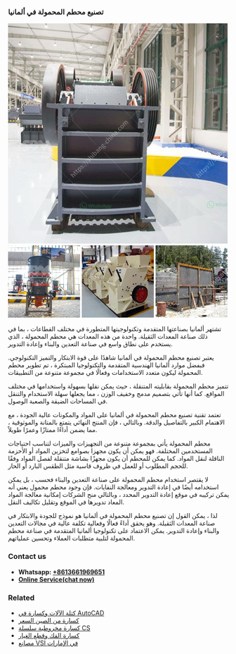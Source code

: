 <h3>تصنيع محطم المحمولة في ألمانيا</h3><img src='1701850683.jpg' alt=''><p>تشتهر ألمانيا بصناعتها المتقدمة وتكنولوجيتها المتطورة في مختلف القطاعات ، بما في ذلك صناعة المعدات الثقيلة. واحدة من هذه المعدات هي محطم المحمولة ، الذي يستخدم على نطاق واسع في صناعة التعدين والبناء وإعادة التدوير.</p><p>يعتبر تصنيع محطم المحمولة في ألمانيا شاهدًا على قوة الابتكار والتميز التكنولوجي. فبفضل موارد ألمانيا الهندسية المتقدمة والتكنولوجيا المبتكرة ، تم تطوير محطم المحمولة ليكون متعدد الاستخدامات وفعالًا في مجموعة متنوعة من التطبيقات.</p><p>تتميز محطم المحمولة بقابليته المتنقلة ، حيث يمكن نقلها بسهولة واستخدامها في مختلف المواقع. كما أنها تأتي بتصميم مدمج وخفيف الوزن ، مما يجعلها سهلة الاستخدام والتنقل في المساحات الضيقة والصعبة الوصول.</p><p>تعتمد تقنية تصنيع محطم المحمولة في ألمانيا على المواد والمكونات عالية الجودة ، مع الاهتمام الكبير بالتفاصيل والدقة. وبالتالي ، فإن المنتج النهائي يتمتع بالمتانة والموثوقية ، مما يضمن أداءًا ممتازًا وعمرًا طويلاً.</p><p>محطم المحمولة يأتي بمجموعة متنوعة من التجهيزات والميزات لتناسب احتياجات المستخدمين المختلفة. فهو يمكن أن يكون مجهزا بصوامع لتخزين المواد أو الأحزمة الناقلة لنقل المواد. كما يمكن للمحطم أن يكون مجهزًا بشاشة متنقلة لفصل المواد وفقًا للحجم المطلوب أو للعمل في ظروف قاسية مثل الطقس البارد أو الحار.</p><p>لا يقتصر استخدام محطم المحمولة على صناعة التعدين والبناء فحسب ، بل يمكن استخدامه أيضًا في إعادة التدوير ومعالجة النفايات. فإن وجود محطم محمول يعني أنه يمكن تركيبه في موقع إعادة التدوير المحدد ، وبالتالي منح الشركات إمكانية معالجة المواد المعاد تدويرها في الموقع وتقليل تكاليف النقل.</p><p>لذا ، يمكن القول إن تصنيع محطم المحمولة في ألمانيا هو نموذج للجودة والابتكار في صناعة المعدات الثقيلة. وهو يحقق أداءً فعالًا وفعالية تكلفة عالية في مجالات التعدين والبناء وإعادة التدوير. يمكن الاعتماد على تكنولوجيا ألمانيا المتقدمة في صناعة محطم المحمولة لتلبية متطلبات العملاء وتحسين عملياتهم.</p><h3>Contact us</h3><ul><li><strong>Whatsapp:&nbsp;<a href="https://wa.me/8613661969651">+8613661969651</a></strong></li><li><a href="https://swt.shibang-china.com/?git&amp;zhl&amp;تصنيع محطم المحمولة في ألمانيا"><strong>Online Service(chat now)</strong></a></li></ul><h3>Related</h3><ul><li><a href='كتلة الآلات وكسارة في AutoCAD.md'>كتلة الآلات وكسارة في AutoCAD</a></li><li><a href='كسارة من الصين السعر.md'>كسارة من الصين السعر</a></li><li><a href='كسارة مخروطية سلسلة CS.md'>كسارة مخروطية سلسلة CS</a></li><li><a href='كسارة الفك وقطع الغيار.md'>كسارة الفك وقطع الغيار</a></li><li><a href='مصانع VSI في الإمارات.md'>مصانع VSI في الإمارات</a></li></ul>